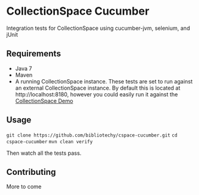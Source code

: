 # CollectionSpace Cucumber 
Integration tests for CollectionSpace using cucumber-jvm, selenium, and jUnit

## Requirements
* Java 7
* Maven
* A running CollectionSpace instance. These tests are set to run against an external CollectionSpace instance. By default this is located at http://localhost:8180, however you could easily run it against the [CollectionSpace Demo](http://demo.collections.org:8080)

## Usage
`git clone https://github.com/bibliotechy/cspace-cucumber.git`
`cd cspace-cucumber`
`mvn clean verify`

Then watch all the tests pass.

## Contributing
More to come
